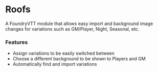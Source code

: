 # Roofs
A FoundryVTT module that allows easy import and background image changes for variations such as GM/Player, Night, Seasonal, etc.

### Features
- Assign variations to be easily switched between
- Choose a different background to be shown to Players and GM
- Automatically find and import variations